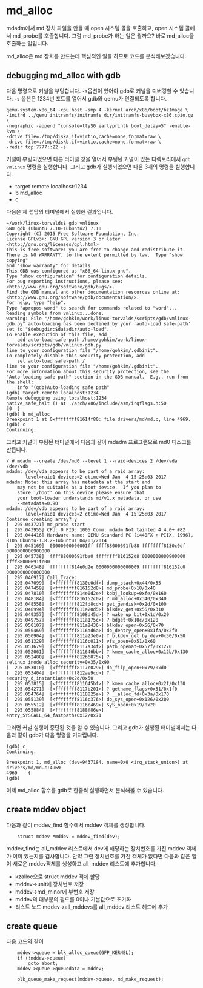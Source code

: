 # md\_alloc

mdadm에서 md 장치 파일을 만들 때 open 시스템 콜을 호출하고, open 시스템 콜에서 md\_probe를 호출합니다. 그럼 md\_probe가 하는 일은 뭘까요? 바로 md\_alloc을 호출하는 일입니다.

md\_alloc은 md 장치를 만드는데 핵심적인 일을 하므로 코드를 분석해보겠습니다.

## debugging md_alloc with gdb

다음 명령으로 커널을 부팅합니다. ``-s``옵션이 있어야 gdb로 커널을 디버깅할 수 있습니다. ``-s`` 옵션은 1234번 포트를 열어서 gdb와 qemu가 연결되도록 합니다.

```
qemu-system-x86_64 -cpu host -smp 4 -kernel arch/x86/boot/bzImage \
-initrd ../qemu_initramfs/initramfs_dir/initramfs-busybox-x86.cpio.gz \
-nographic -append "console=ttyS0 earlyprintk boot_delay=5" -enable-kvm \
-drive file=./tmp/diska,if=virtio,cache=none,format=raw \
-drive file=./tmp/diskb,if=virtio,cache=none,format=raw \
-redir tcp:7777::22 -s
```

커널이 부팅되었으면 다른 터미널 창을 열어서 부팅된 커널이 있는 디렉토리에서 ``gdb vmlinux`` 명령을 실행합니다.
그리고 gdb가 실행되었으면 다음 3개의 명령을 실행합니다.
* target remote localhost:1234
* b md_alloc
* c

다음은 제 랩탑의 터미널에서 실행한 결과입니다.
```
~/work/linux-torvalds$ gdb vmlinux 
GNU gdb (Ubuntu 7.10-1ubuntu2) 7.10
Copyright (C) 2015 Free Software Foundation, Inc.
License GPLv3+: GNU GPL version 3 or later <http://gnu.org/licenses/gpl.html>
This is free software: you are free to change and redistribute it.
There is NO WARRANTY, to the extent permitted by law.  Type "show copying"
and "show warranty" for details.
This GDB was configured as "x86_64-linux-gnu".
Type "show configuration" for configuration details.
For bug reporting instructions, please see:
<http://www.gnu.org/software/gdb/bugs/>.
Find the GDB manual and other documentation resources online at:
<http://www.gnu.org/software/gdb/documentation/>.
For help, type "help".
Type "apropos word" to search for commands related to "word"...
Reading symbols from vmlinux...done.
warning: File "/home/gohkim/work/linux-torvalds/scripts/gdb/vmlinux-gdb.py" auto-loading has been declined by your `auto-load safe-path' set to "$debugdir:$datadir/auto-load".
To enable execution of this file, add
	add-auto-load-safe-path /home/gohkim/work/linux-torvalds/scripts/gdb/vmlinux-gdb.py
line to your configuration file "/home/gohkim/.gdbinit".
To completely disable this security protection, add
	set auto-load safe-path /
line to your configuration file "/home/gohkim/.gdbinit".
For more information about this security protection, see the
"Auto-loading safe path" section in the GDB manual.  E.g., run from the shell:
	info "(gdb)Auto-loading safe path"
(gdb) target remote localhost:1234
Remote debugging using localhost:1234
native_safe_halt () at ./arch/x86/include/asm/irqflags.h:50
50	}
(gdb) b md_alloc
Breakpoint 1 at 0xffffffff81614f80: file drivers/md/md.c, line 4969.
(gdb) c
Continuing.
```

그리고 커널이 부팅된 터미널에서 다음과 같이 mdadm 프로그램으로 md0 디스크를 만듭니다.
```
/ # mdadm --create /dev/md0 --level 1 --raid-devices 2 /dev/vda /dev/vdb
mdadm: /dev/vda appears to be part of a raid array:
       level=raid1 devices=2 ctime=Wed Jan  4 15:25:03 2017
mdadm: Note: this array has metadata at the start and
    may not be suitable as a boot device.  If you plan to
    store '/boot' on this device please ensure that
    your boot-loader understands md/v1.x metadata, or use
    --metadata=0.90
mdadm: /dev/vdb appears to be part of a raid array:
       level=raid1 devices=2 ctime=Wed Jan  4 15:25:03 2017
Continue creating array? y
[  295.043721] md_probe start
[  295.043955] CPU: 0 PID: 1005 Comm: mdadm Not tainted 4.4.0+ #82
[  295.044416] Hardware name: QEMU Standard PC (i440FX + PIIX, 1996), BIOS Ubuntu-1.8.2-1ubuntu1 04/01/2014
[  295.045169]  00000000000001ff ffff88000691fb88 ffffffff8130c0df 0000000000900000
[  295.045738]  ffff88000691fba0 ffffffff816152d8 0000000000900000 ffff88000691fc00
[  295.046348]  ffffffff814e0d2e 0000000000000009 ffffffff816152c0 0000000000000000
[  295.046917] Call Trace:
[  295.047099]  [<ffffffff8130c0df>] dump_stack+0x44/0x55
[  295.047459]  [<ffffffff816152d8>] md_probe+0x18/0x40
[  295.047810]  [<ffffffff814e0d2e>] kobj_lookup+0xfe/0x160
[  295.048184]  [<ffffffff816152c0>] ? md_alloc+0x340/0x340
[  295.048558]  [<ffffffff812fd8cd>] get_gendisk+0x2d/0x100
[  295.048994]  [<ffffffff811a20d5>] blkdev_get+0x55/0x310
[  295.049357]  [<ffffffff8108d45d>] ? wake_up_bit+0x1d/0x20
[  295.049757]  [<ffffffff811a175c>] ? bdget+0x10c/0x120
[  295.050107]  [<ffffffff811a2436>] blkdev_open+0x56/0x70
[  295.050469]  [<ffffffff8116ad6a>] do_dentry_open+0x1fa/0x2f0
[  295.050904]  [<ffffffff811a23e0>] ? blkdev_get_by_dev+0x50/0x50
[  295.051329]  [<ffffffff8116c011>] vfs_open+0x51/0x60
[  295.051679]  [<ffffffff8117a34f>] path_openat+0x57f/0x1270
[  295.052061]  [<ffffffff811646bb>] ? kmem_cache_alloc+0x12b/0x130
[  295.052480]  [<ffffffff812b6875>] ? selinux_inode_alloc_security+0x35/0x90
[  295.053010]  [<ffffffff8117c029>] do_filp_open+0x79/0xd0
[  295.053404]  [<ffffffff812ae9cd>] ? security_d_instantiate+0x2d/0x50
[  295.053815]  [<ffffffff811645bf>] ? kmem_cache_alloc+0x2f/0x130
[  295.054271]  [<ffffffff8117b201>] ? getname_flags+0x51/0x1f0
[  295.054764]  [<ffffffff8118825a>] ? __alloc_fd+0x3a/0x170
[  295.055139]  [<ffffffff8116c376>] do_sys_open+0x126/0x200
[  295.055512]  [<ffffffff8116c469>] SyS_open+0x19/0x20
[  295.055884]  [<ffffffff8188f86e>] entry_SYSCALL_64_fastpath+0x12/0x71
```

그러면 커널 실행이 중단된 것을 알 수 있습니다. 그리고 gdb가 실행된 터미널에서는 다음과 같이 gdb가 다음 명령을 기다립니다.
```
(gdb) c
Continuing.

Breakpoint 1, md_alloc (dev=9437184, name=0x0 <irq_stack_union>) at drivers/md/md.c:4969
4969	{
(gdb) 
```

이제 md_alloc 함수를 gdb로 한줄씩 실행하면서 분석해볼 수 있습니다.

## create mddev object

다음과 같이 mddev_find 함수에서 mddev 객체를 생성합니다.

```
	struct mddev *mddev = mddev_find(dev);
```

mddev_find는 all_mddev 리스트에서 dev에 해당하는 장치번호를 가진 mddev 객체가 이미 있는지를 검사합니다.
만약 그런 장치번호를 가진 객체가 없다면 다음과 같은 일이 새로운 mddev객체를 생성하고 all_mddev 리스트에 추가합니다.
* kzalloc으로 struct mddev 객체 할당
* mddev->unit에 장치번호 저장
* mddev->md_minor에 부번호 저장
* mddev의 대부분의 필드를 0이나 기본값으로 초기화
* 리스트 노드 mddev->all_mddevs를 all_mddev 리스트 헤드에 추가

## create queue

다음 코드와 같이 

```
	mddev->queue = blk_alloc_queue(GFP_KERNEL);
	if (!mddev->queue)
		goto abort;
	mddev->queue->queuedata = mddev;

	blk_queue_make_request(mddev->queue, md_make_request);
```

